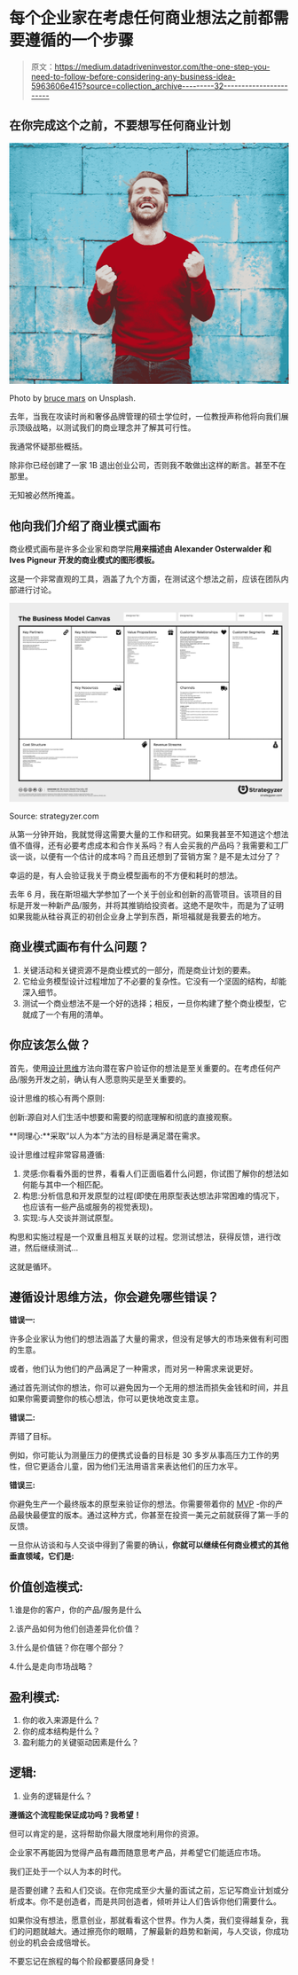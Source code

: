 # 每个企业家在考虑任何商业想法之前都需要遵循的一个步骤

> 原文：<https://medium.datadriveninvestor.com/the-one-step-you-need-to-follow-before-considering-any-business-idea-5963606e415?source=collection_archive---------32----------------------->

## 在你完成这个之前，不要想写任何商业计划

![](img/3e1101dde1e5405096a9bf30c1bbdbea.png)

Photo by [bruce mars](https://unsplash.com/@brucemars) on Unsplash.

去年，当我在攻读时尚和奢侈品牌管理的硕士学位时，一位教授声称他将向我们展示顶级战略，以测试我们的商业理念并了解其可行性。

我通常怀疑那些概括。

除非你已经创建了一家 1B 退出创业公司，否则我不敢做出这样的断言。甚至不在那里。

无知被必然所掩盖。

## 他向我们介绍了**商业模式画布**

商业模式画布是许多企业家和商学院**用来描述由 Alexander Osterwalder 和 Ives Pigneur 开发的商业模式的图形模板。**

这是一个非常直观的工具，涵盖了九个方面，在测试这个想法之前，应该在团队内部进行讨论。

![](img/8204430c4e0ecc6769341ccfad1023fc.png)

Source: strategyzer.com

从第一分钟开始，我就觉得这需要大量的工作和研究。如果我甚至不知道这个想法值不值得，还有必要考虑成本和合作关系吗？有人会买我的产品吗？我需要和工厂谈一谈，以便有一个估计的成本吗？而且还想到了营销方案？是不是太过分了？

幸运的是，有人会验证我关于商业模型画布的不方便和耗时的想法。

去年 6 月，我在斯坦福大学参加了一个关于创业和创新的高管项目。该项目的目标是开发一种新产品/服务，并将其推销给投资者。这绝不是吹牛，而是为了证明如果我能从硅谷真正的初创企业身上学到东西，斯坦福就是我要去的地方。

## 商业模式画布有什么问题？

1.  关键活动和关键资源不是商业模式的一部分，而是商业计划的要素。
2.  它给业务模型设计过程增加了不必要的复杂性。它没有一个坚固的结构，却能深入细节。
3.  测试一个商业想法不是一个好的选择；相反，一旦你构建了整个商业模型，它就成了一个有用的清单。

## 你应该怎么做？

首先，使用[设计思维](https://www.interaction-design.org/literature/topics/design-thinking)方法向潜在客户验证你的想法是至关重要的。在考虑任何产品/服务开发之前，确认有人愿意购买是至关重要的。

设计思维的核心有两个原则:

创新:源自对人们生活中想要和需要的彻底理解和彻底的直接观察。

**同理心:**采取“以人为本”方法的目标是满足潜在需求。

设计思维过程非常容易遵循:

1.  灵感:你看看外面的世界，看看人们正面临着什么问题，你试图了解你的想法如何能与其中一个相匹配。
2.  构思:分析信息和开发原型的过程(即使在用原型表达想法非常困难的情况下，也应该有一些产品或服务的视觉表现)。
3.  实现:与人交谈并测试原型。

构思和实施过程是一个双重且相互关联的过程。您测试想法，获得反馈，进行改进，然后继续测试…

这就是循环。

## 遵循设计思维方法，你会避免哪些错误？

**错误一:**

许多企业家认为他们的想法涵盖了大量的需求，但没有足够大的市场来做有利可图的生意。

或者，他们认为他们的产品满足了一种需求，而对另一种需求来说更好。

通过首先测试你的想法，你可以避免因为一个无用的想法而损失金钱和时间，并且如果你需要调整你的核心想法，你可以更快地改变主意。

**错误二:**

弄错了目标。

例如，你可能认为测量压力的便携式设备的目标是 30 多岁从事高压力工作的男性，但它更适合儿童，因为他们无法用语言来表达他们的压力水平。

**错误三:**

你避免生产一个最终版本的原型来验证你的想法。你需要带着你的 [MVP](https://en.wikipedia.org/wiki/Minimum_viable_product) -你的产品最快最便宜的版本。通过这种方式，你甚至在投资一美元之前就获得了第一手的反馈。

一旦你从访谈和与人交谈中得到了需要的确认，**你就可以继续任何商业模式的其他垂直领域，它们是:**

## **价值创造模式:**

1.谁是你的客户，你的产品/服务是什么

2.该产品如何为他们创造差异化价值？

3.什么是价值链？你在哪个部分？

4.什么是走向市场战略？

## 盈利模式:

1.  你的收入来源是什么？
2.  你的成本结构是什么？
3.  盈利能力的关键驱动因素是什么？

## 逻辑:

1.  业务的逻辑是什么？

**遵循这个流程能保证成功吗？我希望！**

但可以肯定的是，这将帮助你最大限度地利用你的资源。

企业家不再能因为觉得产品有趣而随意思考产品，并希望它们能适应市场。

我们正处于一个以人为本的时代。

是否要创建？去和人们交谈。在你完成至少大量的面试之前，忘记写商业计划或分析成本。你不是创造者，而是共同创造者，倾听并让人们告诉你他们需要什么。

如果你没有想法，愿意创业，那就看看这个世界。作为人类，我们变得越复杂，我们的问题就越大。通过擦亮你的眼睛，了解最新的趋势和新闻，与人交谈，你成功创业的机会会成倍增长。

不要忘记在旅程的每个阶段都要感同身受！